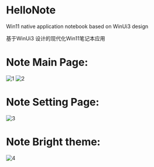 # HelloNote 
Win11 native application notebook based on WinUi3 design

基于WinUi3 设计的现代化Win11笔记本应用

# Note Main Page:
![1](https://user-images.githubusercontent.com/37917403/204701241-f08244b2-7918-4f14-8332-7e0afa0588d3.png)
![2](https://user-images.githubusercontent.com/37917403/204701245-23a60ab1-d60d-489d-bffa-b25b2dcb70e1.png)

# Note Setting Page:
![3](https://user-images.githubusercontent.com/37917403/204701252-6d3e6d2e-9a95-4e68-8e49-7df3056d6788.png)

# Note Bright theme:
![4](https://user-images.githubusercontent.com/37917403/204701255-46b4240b-d28a-4916-8336-80ae15e19125.png)
